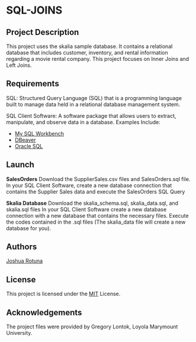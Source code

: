 # SQL-JOINS

## Project Description
This project uses the skalia sample database. It contains a relational database that includes customer, inventory, and rental information regarding a movie rental company. This project focuses on Inner Joins and Left Joins.

## Requirements

SQL: Structured Query Language (SQL) that is a programming language built to manage data held in a relational database management system. 

SQL Client Software: A software package that allows users to extract, manipulate, and observe data in a database.
Examples Include:
* [My SQL Workbench](https://www.mysql.com/products/workbench/)
* [DBeaver](https://dbeaver.io)
* [Oracle SQL](https://www.oracle.com/database/technologies/appdev/sql.html) 

## Launch
**SalesOrders** 
Download the SupplierSales.csv files and SalesOrders.sql file. In your SQL Client Software, create a new database connection that contains  the Supplier Sales data and execute the SalesOrders SQL Query

**Skalia Database**
Download the skalia_schema.sql, skalia_data.sql, and skalia.sql files
In your SQL Client Software create a new database connection with a new database that contains the necessary files. Execute the codes contained in the .sql files (The skalia_data file will create a new database for you).

## Authors 
[Joshua Rotuna](https://github.com/joshrotuna)

## License
This project is licensed under the [MIT](https://choosealicense.com/licenses/mit/) License.

## Acknowledgements
The project files were provided by Gregory Lontok, Loyola Marymount University. 
